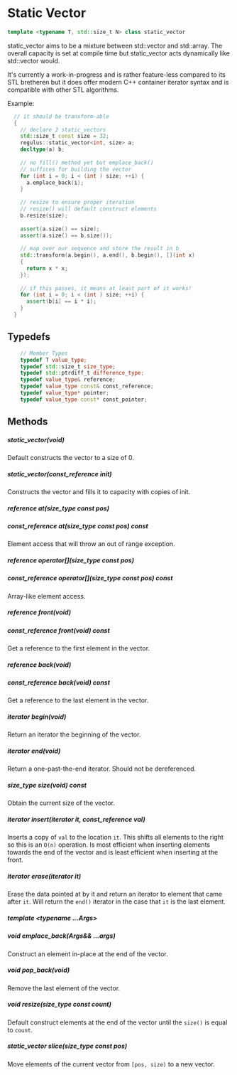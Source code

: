 # Static Vector

```cpp
template <typename T, std::size_t N> class static_vector
```

static_vector aims to be a mixture between std::vector and std::array. The overall capacity is set at compile time
but static_vector acts dynamically like std::vector would.

It's currently a work-in-progress and is rather feature-less compared to its STL bretheren but it does offer
modern C++ container iterator syntax and is compatible with other STL algorithms.

Example:
```cpp
  // it should be transform-able
  {
    // declare 2 static_vectors
    std::size_t const size = 32;
    regulus::static_vector<int, size> a;
    decltype(a) b;
    
    // no fill() method yet but emplace_back()
    // suffices for building the vector
    for (int i = 0; i < (int ) size; ++i) {
      a.emplace_back(i);
    }
    
    // resize to ensure proper iteration
    // resize() will default construct elements
    b.resize(size);
    
    assert(a.size() == size);
    assert(a.size() == b.size());
    
    // map over our sequence and store the result in b
    std::transform(a.begin(), a.end(), b.begin(), [](int x)
    {
      return x * x;
    });
    
    // if this passes, it means at least part of it works!
    for (int i = 0; i < (int ) size; ++i) {
      assert(b[i] == i * i);
    }
  }
```

## Typedefs
```cpp
    // Member Types
    typedef T value_type;
    typedef std::size_t size_type;
    typedef std::ptrdiff_t difference_type;
    typedef value_type& reference;
    typedef value_type const& const_reference;
    typedef value_type* pointer;
    typedef value_type const* const_pointer; 
```

## Methods



##### static_vector(void)
Default constructs the vector to a size of 0.

##### static_vector(const_reference init)
Constructs the vector and fills it to capacity with copies of init.


##### reference at(size_type const pos)
##### const_reference at(size_type const pos) const
Element access that will throw an out of range exception.

##### reference operator[](size_type const pos)
##### const_reference operator[](size_type const pos) const
Array-like element access.

##### reference front(void)
##### const_reference front(void) const
Get a reference to the first element in the vector.

##### reference back(void)
##### const_reference back(void) const
Get a reference to the last element in the vector.

##### iterator begin(void)
Return an iterator the beginning of the vector.

##### iterator end(void)
Return a one-past-the-end iterator. Should not be dereferenced.

##### size_type size(void) const
Obtain the current size of the vector.

##### iterator insert(iterator it, const_reference val)
Inserts a copy of `val` to the location `it`. This shifts all
elements to the right so this is an `O(n)` operation. Is most 
efficient when inserting elements towards the end of the vector
and is least efficient when inserting at the front.

##### iterator erase(iterator it)
Erase the data pointed at by it and return an iterator
to element that came after `it`. Will return the `end()`
iterator in the case that `it` is the last element.

##### template <typename ...Args>
##### void emplace_back(Args&& ...args)
Construct an element in-place at the end of the vector.

##### void pop_back(void)
Remove the last element of the vector.

##### void resize(size_type const count)
Default construct elements at the end of the vector
until the `size()` is equal to `count`.

##### static_vector slice(size_type const pos)
Move elements of the current vector from `[pos, size)` to
a new vector.
